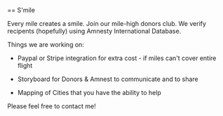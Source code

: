 == S'mile

Every mile creates a smile. Join our mile-high donors club. We verify recipents (hopefully) using Amnesty International Database. 

Things we are working on:

* Paypal or Stripe integration for extra cost - if miles can't cover entire flight

* Storyboard for Donors & Amnest to communicate and to share 

* Mapping of Cities that you have the ability to help 


Please feel free to contact me! 

